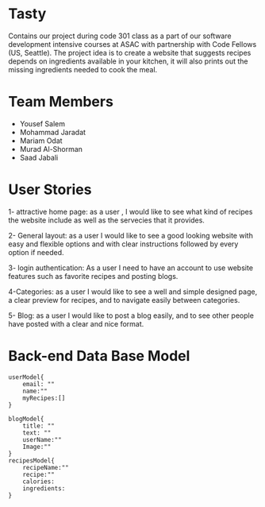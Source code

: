 # Tasty
Contains our project during code 301 class as a part of our software development intensive courses at ASAC with partnership with Code Fellows (US, Seattle).
The project idea is to create a website that suggests recipes depends on ingredients available in your kitchen, it will also prints out the missing ingredients needed to cook the meal.

# Team Members
- Yousef Salem
- Mohammad Jaradat
- Mariam Odat
- Murad Al-Shorman
- Saad Jabali

# User Stories

1- attractive home page: as a user , I would like to see what kind of recipes the website include as well as the servecies that it provides. 

2- General layout: as a user I would like to see a good looking website with easy and flexible options and with clear instructions followed by every option if needed.

3- login authentication: As a user I need to have an account to use website features such as favorite recipes and posting blogs.

4-Categories: as a user I would like to see a well and simple designed page, a clear preview for recipes, and to navigate easily between categories.

5- Blog: as a user I would like to post a blog easily, and to see other people have posted with a clear and nice format.

# Back-end Data Base Model

```
userModel{
	email: ""
	name:""
	myRecipes:[]
}

blogModel{
	title: ""
	text: ""
	userName:""
	Image:""
}
recipesModel{
	recipeName:""
	recipe:""
	calories:
	ingredients:	
}
```